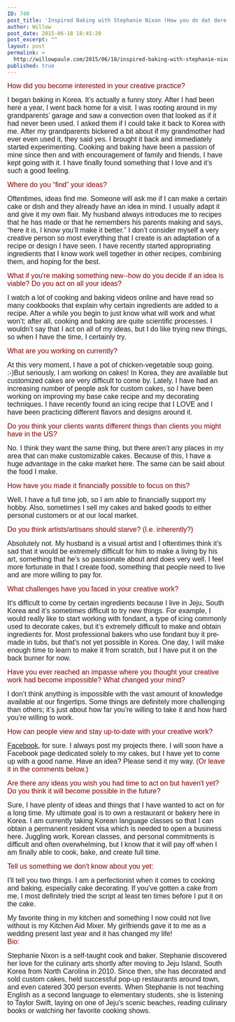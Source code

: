 ```yaml
---
ID: 740
post_title: 'Inspired Baking with Stephanie Nixon (How you do dat dere #5)'
author: Willow
post_date: 2015-06-18 18:45:20
post_excerpt: ""
layout: post
permalink: >
  http://willowpaule.com/2015/06/18/inspired-baking-with-stephanie-nixon-how-you-do-dat-dere-5/
published: true
---
```

<p>
<zentobox height="605" preview="/img/s5/v120/p1249981037-5.jpg" width="910"><!--
{
  "type": "zf.zentobox.PhotoVideo",
  "options": {
    "autoPlay": false,
    "hoverAction": "1",
    "hideWatermark": "false",
    "isSoundtrackLooped": false,
    "duration": "5",
    "transition": "2",
    "autoStart": false,
    "needLoopImages": false,
    "isRandom": false,
    "hasTopBar": true,
    "needLinkToGallery": true,
    "linkToGalleryText": "Visit Gallery",
    "showPhotoTitles": true,
    "showGalleryTitle": true,
    "showController": true,
    "allowFullScreen": true,
    "showThumbs": false,
    "controllerStyle": "31",
    "showOpeningSlide": true,
    "showClosingSlide": true,
    "slideBgColor": "#111111",
    "slideDisplayNameColor": "#f5f5f5",
    "slideGalleryTitleColor": "#dddddd",
    "bgColor": "#555555",
    "isBackgroundTransparent": false,
    "hideBorder": false,
    "borderColor": "#555555",
    "animationStyle": 2,
    "animationColor": "#cccccc",
    "anchorPoint": 4,
    "click": {
      "action": "0",
      "newWindow": false,
      "url": ""
    }
  },
  "layout": {
    "imageSize": "-1",
    "customWidth": "800",
    "customHeight": "630",
    "browserScaling": "true",
    "themeBorder": "true",
    "alignment": "0",
    "hSpace": "25",
    "vSpace": "15",
    "borderWidth": 0,
    "sizingMode": "0",
    "fixedAlignment": "false"
  },
  "content": {
    "ownerId": 841192347,
    "photoSetId": "gal113793342",
    "photoId": "1249981037",
    "isVideo": false,
    "title": "",
    "caption": "",
    "altText": ""
  }
}
--></zentobox>
<span style="font-family:century gothic,applegothic,apple gothic,sans-serif;"><span style="font-size: 16px;"><span style="color:#800000;">How did you become interested in your creative practice?</span></span></span></p>

<p><span style="font-family:century gothic,applegothic,apple gothic,sans-serif;"><span style="font-size: 16px;">I began baking in Korea. It&rsquo;s actually a funny story. After I had been here a year, I went back home for a visit. I was rooting around in my grandparents&rsquo; garage and saw a convection oven that looked as if it had never been used. I asked them if I could take it back to Korea with me. After my grandparents bickered a bit about if my grandmother had ever even used it, they said yes. I brought it back and immediately started experimenting. Cooking and baking have been a passion of mine since then and with encouragement of family and friends, I have kept going with it. I have finally found something that I love and it&rsquo;s such a good feeling.</span></span></p>

<p><span style="font-family:century gothic,applegothic,apple gothic,sans-serif;"><span style="font-size: 16px;">
<zentobox height="606" preview="/img/s5/v120/p1249982159-5.jpg" width="910"><!--
{
  "type": "zf.zentobox.PhotoVideo",
  "options": {
    "autoPlay": false,
    "hoverAction": "1",
    "hideWatermark": "false",
    "isSoundtrackLooped": false,
    "duration": "5",
    "transition": "2",
    "autoStart": false,
    "needLoopImages": false,
    "isRandom": false,
    "hasTopBar": true,
    "needLinkToGallery": true,
    "linkToGalleryText": "Visit Gallery",
    "showPhotoTitles": true,
    "showGalleryTitle": true,
    "showController": true,
    "allowFullScreen": true,
    "showThumbs": false,
    "controllerStyle": "31",
    "showOpeningSlide": true,
    "showClosingSlide": true,
    "slideBgColor": "#111111",
    "slideDisplayNameColor": "#f5f5f5",
    "slideGalleryTitleColor": "#dddddd",
    "bgColor": "#555555",
    "isBackgroundTransparent": false,
    "hideBorder": false,
    "borderColor": "#555555",
    "animationStyle": 2,
    "animationColor": "#cccccc",
    "anchorPoint": 4,
    "click": {
      "action": "0",
      "newWindow": false,
      "url": ""
    }
  },
  "layout": {
    "imageSize": "-1",
    "customWidth": "800",
    "customHeight": "630",
    "browserScaling": "true",
    "themeBorder": "true",
    "alignment": "0",
    "hSpace": "25",
    "vSpace": "15",
    "borderWidth": 0,
    "sizingMode": "0",
    "fixedAlignment": "false"
  },
  "content": {
    "ownerId": 841192347,
    "photoSetId": "gal113793342",
    "photoId": "1249982159",
    "isVideo": false,
    "title": "",
    "caption": "Stephanie's first oven.",
    "altText": ""
  }
}
--></zentobox>
</span></span></p>

<p>
<zentobox height="960" preview="/img/s10/v100/p1249982589-6.jpg" width="720"><!--
{
  "type": "zf.zentobox.PhotoVideo",
  "options": {
    "autoPlay": false,
    "hoverAction": "1",
    "hideWatermark": "false",
    "isSoundtrackLooped": false,
    "duration": "5",
    "transition": "2",
    "autoStart": false,
    "needLoopImages": false,
    "isRandom": false,
    "hasTopBar": true,
    "needLinkToGallery": true,
    "linkToGalleryText": "Visit Gallery",
    "showPhotoTitles": true,
    "showGalleryTitle": true,
    "showController": true,
    "allowFullScreen": true,
    "showThumbs": false,
    "controllerStyle": "31",
    "showOpeningSlide": true,
    "showClosingSlide": true,
    "slideBgColor": "#111111",
    "slideDisplayNameColor": "#f5f5f5",
    "slideGalleryTitleColor": "#dddddd",
    "bgColor": "#555555",
    "isBackgroundTransparent": false,
    "hideBorder": false,
    "borderColor": "#555555",
    "animationStyle": 2,
    "animationColor": "#cccccc",
    "anchorPoint": 4,
    "click": {
      "action": "0",
      "newWindow": false,
      "url": ""
    }
  },
  "layout": {
    "imageSize": "-1",
    "customWidth": "800",
    "customHeight": "630",
    "browserScaling": "true",
    "themeBorder": "true",
    "alignment": "0",
    "hSpace": "25",
    "vSpace": "15",
    "borderWidth": 0,
    "sizingMode": "0",
    "fixedAlignment": "false"
  },
  "content": {
    "title": "",
    "caption": "Stephanie's first baking experiment was to make these cookies for the Jeju Furey group which raises money for charity through volleyball tournaments. ",
    "altText": "",
    "ownerId": 841192347,
    "photoSetId": "gal113793342",
    "photoId": "1249982589",
    "isVideo": false
  }
}
--></zentobox>
</p>

<p><span style="color:#800000;"><span style="font-family: century gothic,applegothic,apple gothic,sans-serif;"><span style="font-size: 16px;">Where do you &ldquo;find&rdquo; your ideas?</span></span></span></p>

<p><span style="font-family:century gothic,applegothic,apple gothic,sans-serif;"><span style="font-size: 16px;">Oftentimes, ideas find me. Someone will ask me if I can make a certain cake or dish and they already have an idea in mind. I usually adapt it and give it my own flair. My husband always introduces me to recipes that he has made or that he remembers his parents making and says, &ldquo;here it is, I know you&rsquo;ll make it better.&rdquo; I don&rsquo;t consider myself a very creative person so most everything that I create is an adaptation of a recipe or design I have seen. I have recently started appropriating ingredients that I know work well together in other recipes, combining them, and hoping for the best.</span></span></p>

<p><span style="font-family:century gothic,applegothic,apple gothic,sans-serif;"><span style="font-size: 16px;">
<zentobox height="682" preview="/img/s8/v15/p1249981651-5.jpg" width="910"><!--
{
  "type": "zf.zentobox.PhotoVideo",
  "options": {
    "autoPlay": false,
    "hoverAction": "1",
    "hideWatermark": "false",
    "isSoundtrackLooped": false,
    "duration": "5",
    "transition": "2",
    "autoStart": false,
    "needLoopImages": false,
    "isRandom": false,
    "hasTopBar": true,
    "needLinkToGallery": true,
    "linkToGalleryText": "Visit Gallery",
    "showPhotoTitles": true,
    "showGalleryTitle": true,
    "showController": true,
    "allowFullScreen": true,
    "showThumbs": false,
    "controllerStyle": "31",
    "showOpeningSlide": true,
    "showClosingSlide": true,
    "slideBgColor": "#111111",
    "slideDisplayNameColor": "#f5f5f5",
    "slideGalleryTitleColor": "#dddddd",
    "bgColor": "#555555",
    "isBackgroundTransparent": false,
    "hideBorder": false,
    "borderColor": "#555555",
    "animationStyle": 2,
    "animationColor": "#cccccc",
    "anchorPoint": 4,
    "click": {
      "action": "0",
      "newWindow": false,
      "url": ""
    }
  },
  "layout": {
    "imageSize": "-1",
    "customWidth": "800",
    "customHeight": "630",
    "browserScaling": "true",
    "themeBorder": "true",
    "alignment": "0",
    "hSpace": "25",
    "vSpace": "15",
    "borderWidth": 0,
    "sizingMode": "0",
    "fixedAlignment": "false"
  },
  "content": {
    "ownerId": 841192347,
    "photoSetId": "gal113793342",
    "photoId": "1249981651",
    "isVideo": false
  }
}
--></zentobox>

<zentobox height="682" preview="/img/s2/v70/p1249981581-5.jpg" width="910"><!--
{
  "type": "zf.zentobox.PhotoVideo",
  "options": {
    "autoPlay": false,
    "hoverAction": "1",
    "hideWatermark": "false",
    "isSoundtrackLooped": false,
    "duration": "5",
    "transition": "2",
    "autoStart": false,
    "needLoopImages": false,
    "isRandom": false,
    "hasTopBar": true,
    "needLinkToGallery": true,
    "linkToGalleryText": "Visit Gallery",
    "showPhotoTitles": true,
    "showGalleryTitle": true,
    "showController": true,
    "allowFullScreen": true,
    "showThumbs": false,
    "controllerStyle": "31",
    "showOpeningSlide": true,
    "showClosingSlide": true,
    "slideBgColor": "#111111",
    "slideDisplayNameColor": "#f5f5f5",
    "slideGalleryTitleColor": "#dddddd",
    "bgColor": "#555555",
    "isBackgroundTransparent": false,
    "hideBorder": false,
    "borderColor": "#555555",
    "animationStyle": 2,
    "animationColor": "#cccccc",
    "anchorPoint": 4,
    "click": {
      "action": "0",
      "newWindow": false,
      "url": ""
    }
  },
  "layout": {
    "imageSize": "-1",
    "customWidth": "800",
    "customHeight": "630",
    "browserScaling": "true",
    "themeBorder": "true",
    "alignment": "0",
    "hSpace": "25",
    "vSpace": "15",
    "borderWidth": 0,
    "sizingMode": "0",
    "fixedAlignment": "false"
  },
  "content": {
    "ownerId": 841192347,
    "photoSetId": "gal113793342",
    "photoId": "1249981581",
    "isVideo": false
  }
}
--></zentobox>
</span></span></p>

<p><span style="color:#800000;"><span style="font-family: century gothic,applegothic,apple gothic,sans-serif;"><span style="font-size: 16px;">What if you&#39;re making something new--how do you decide if an idea is viable? Do you act on all your ideas?</span></span></span></p>

<p><span style="font-family:century gothic,applegothic,apple gothic,sans-serif;"><span style="font-size: 16px;">I watch a lot of cooking and baking videos online and have read so many cookbooks that explain why certain ingredients are added to a recipe. After a while you begin to just know what will work and what won&rsquo;t; after all, cooking and baking are quite scientific processes. I wouldn&rsquo;t say that I act on all of my ideas, but I do like trying new things, so when I have the time, I certainly try.</span></span></p>

<p>
<zentobox height="960" preview="/img/s9/v95/p1249981055-6.jpg" width="640"><!--
{
  "type": "zf.zentobox.PhotoVideo",
  "options": {
    "autoPlay": false,
    "hoverAction": "1",
    "hideWatermark": "false",
    "isSoundtrackLooped": false,
    "duration": "5",
    "transition": "2",
    "autoStart": false,
    "needLoopImages": false,
    "isRandom": false,
    "hasTopBar": true,
    "needLinkToGallery": true,
    "linkToGalleryText": "Visit Gallery",
    "showPhotoTitles": true,
    "showGalleryTitle": true,
    "showController": true,
    "allowFullScreen": true,
    "showThumbs": false,
    "controllerStyle": "31",
    "showOpeningSlide": true,
    "showClosingSlide": true,
    "slideBgColor": "#111111",
    "slideDisplayNameColor": "#f5f5f5",
    "slideGalleryTitleColor": "#dddddd",
    "bgColor": "#555555",
    "isBackgroundTransparent": false,
    "hideBorder": false,
    "borderColor": "#555555",
    "animationStyle": 2,
    "animationColor": "#cccccc",
    "anchorPoint": 4,
    "click": {
      "action": "0",
      "newWindow": false,
      "url": ""
    }
  },
  "layout": {
    "imageSize": "-1",
    "customWidth": "800",
    "customHeight": "630",
    "browserScaling": "true",
    "themeBorder": "true",
    "alignment": "1",
    "hSpace": "25",
    "vSpace": "15",
    "borderWidth": 0,
    "sizingMode": "0",
    "fixedAlignment": "false"
  },
  "content": {
    "title": "",
    "caption": "Stephanie serves up food at a Jeju Furey tournament (Photo Copyright Eric Hevesy).",
    "altText": "",
    "ownerId": 841192347,
    "photoSetId": "gal113793342",
    "photoId": "1249981055",
    "isVideo": false
  }
}
--></zentobox>
</p>

<p><span style="color:#800000;"><span style="font-family: century gothic,applegothic,apple gothic,sans-serif;"><span style="font-size: 16px;">What are you working on currently?</span></span></span></p>

<p><span style="font-family:century gothic,applegothic,apple gothic,sans-serif;"><span style="font-size: 16px;">At this very moment, I have a pot of chicken-vegetable soup going. :-)But seriously, I am working on cakes! In Korea, they are available but customized cakes are very difficult to come by. Lately, I have had an increasing number of people ask for custom cakes, so I have been working on improving my base cake recipe and my decorating techniques. I have recently found an icing recipe that I LOVE and I have been practicing different flavors and designs around it.</span></span></p>

<p><span style="color:#800000;"><span style="font-family: century gothic,applegothic,apple gothic,sans-serif;"><span style="font-size: 16px;">Do you think your clients wants different things than clients you might have in the US?</span></span></span></p>

<p><span style="font-family:century gothic,applegothic,apple gothic,sans-serif;"><span style="font-size: 16px;">No. I think they want the same thing, but there aren&rsquo;t any places in my area that can make customizable cakes. Because of this, I have a huge advantage in the cake market here. The same can be said about the food I make.</span></span></p>

<p>
<zentobox height="960" preview="/img/s7/v153/p1249981544-6.jpg" width="639"><!--
{
  "type": "zf.zentobox.PhotoVideo",
  "options": {
    "autoPlay": false,
    "hoverAction": "1",
    "hideWatermark": "false",
    "isSoundtrackLooped": false,
    "duration": "5",
    "transition": "2",
    "autoStart": false,
    "needLoopImages": false,
    "isRandom": false,
    "hasTopBar": true,
    "needLinkToGallery": true,
    "linkToGalleryText": "Visit Gallery",
    "showPhotoTitles": true,
    "showGalleryTitle": true,
    "showController": true,
    "allowFullScreen": true,
    "showThumbs": false,
    "controllerStyle": "31",
    "showOpeningSlide": true,
    "showClosingSlide": true,
    "slideBgColor": "#111111",
    "slideDisplayNameColor": "#f5f5f5",
    "slideGalleryTitleColor": "#dddddd",
    "bgColor": "#555555",
    "isBackgroundTransparent": false,
    "hideBorder": false,
    "borderColor": "#555555",
    "animationStyle": 2,
    "animationColor": "#cccccc",
    "anchorPoint": 4,
    "click": {
      "action": "0",
      "newWindow": false,
      "url": ""
    }
  },
  "layout": {
    "imageSize": "-1",
    "customWidth": "800",
    "customHeight": "630",
    "browserScaling": "true",
    "themeBorder": "true",
    "alignment": "0",
    "hSpace": "25",
    "vSpace": "15",
    "borderWidth": 0,
    "sizingMode": "0",
    "fixedAlignment": "false"
  },
  "content": {
    "ownerId": 841192347,
    "photoSetId": "gal113793342",
    "photoId": "1249981544",
    "isVideo": false
  }
}
--></zentobox>
</p>

<p><span style="color:#800000;"><span style="font-family: century gothic,applegothic,apple gothic,sans-serif;"><span style="font-size: 16px;">How have you made it financially possible to focus on this?</span></span></span></p>

<p><span style="font-family:century gothic,applegothic,apple gothic,sans-serif;"><span style="font-size: 16px;">Well, I have a full time job, so I am able to financially support my hobby. Also, sometimes I sell my cakes and baked goods to either personal customers or at our local market.</span></span></p>

<p>
<zentobox height="512" preview="/img/s2/v71/p1249981450-5.jpg" width="910"><!--
{
  "type": "zf.zentobox.PhotoVideo",
  "options": {
    "autoPlay": false,
    "hoverAction": "1",
    "hideWatermark": "false",
    "isSoundtrackLooped": false,
    "duration": "5",
    "transition": "2",
    "autoStart": false,
    "needLoopImages": false,
    "isRandom": false,
    "hasTopBar": true,
    "needLinkToGallery": true,
    "linkToGalleryText": "Visit Gallery",
    "showPhotoTitles": true,
    "showGalleryTitle": true,
    "showController": true,
    "allowFullScreen": true,
    "showThumbs": false,
    "controllerStyle": "31",
    "showOpeningSlide": true,
    "showClosingSlide": true,
    "slideBgColor": "#111111",
    "slideDisplayNameColor": "#f5f5f5",
    "slideGalleryTitleColor": "#dddddd",
    "bgColor": "#555555",
    "isBackgroundTransparent": false,
    "hideBorder": false,
    "borderColor": "#555555",
    "animationStyle": 2,
    "animationColor": "#cccccc",
    "anchorPoint": 4,
    "click": {
      "action": "0",
      "newWindow": false,
      "url": ""
    }
  },
  "layout": {
    "imageSize": "-1",
    "customWidth": "800",
    "customHeight": "630",
    "browserScaling": "true",
    "themeBorder": "true",
    "alignment": "0",
    "hSpace": "25",
    "vSpace": "15",
    "borderWidth": 0,
    "sizingMode": "0",
    "fixedAlignment": "false"
  },
  "content": {
    "title": "",
    "caption": "A plate of Mexican food that Stephanie offers at Jeju's h5 market, where all products are made by hand. The lines are long and she usually sells out.",
    "altText": "",
    "ownerId": 841192347,
    "photoSetId": "gal113793342",
    "photoId": "1249981450",
    "isVideo": false
  }
}
--></zentobox>
<span style="color:#800000;"><span style="font-family: century gothic,applegothic,apple gothic,sans-serif;"><span style="font-size: 16px;">Do you think artists/artisans should starve? (I.e. inherently?)</span></span></span></p>

<p><span style="font-family:century gothic,applegothic,apple gothic,sans-serif;"><span style="font-size: 16px;">Absolutely not. My husband is a visual artist and I oftentimes think it&rsquo;s sad that it would be extremely difficult for him to make a living by his art, something that he&rsquo;s so passionate about and does very well. I feel more fortunate in that I create food, something that people need to live and are more willing to pay for.</span></span> 
<zentobox height="606" preview="/img/s9/v94/p1249982664-5.jpg" width="910"><!--
{
  "type": "zf.zentobox.PhotoVideo",
  "options": {
    "autoPlay": false,
    "hoverAction": "1",
    "hideWatermark": "false",
    "isSoundtrackLooped": false,
    "duration": "5",
    "transition": "2",
    "autoStart": false,
    "needLoopImages": false,
    "isRandom": false,
    "hasTopBar": true,
    "needLinkToGallery": true,
    "linkToGalleryText": "Visit Gallery",
    "showPhotoTitles": true,
    "showGalleryTitle": true,
    "showController": true,
    "allowFullScreen": true,
    "showThumbs": false,
    "controllerStyle": "31",
    "showOpeningSlide": true,
    "showClosingSlide": true,
    "slideBgColor": "#111111",
    "slideDisplayNameColor": "#f5f5f5",
    "slideGalleryTitleColor": "#dddddd",
    "bgColor": "#555555",
    "isBackgroundTransparent": false,
    "hideBorder": false,
    "borderColor": "#555555",
    "animationStyle": 2,
    "animationColor": "#cccccc",
    "anchorPoint": 4,
    "click": {
      "action": "0",
      "newWindow": false,
      "url": ""
    }
  },
  "layout": {
    "imageSize": "-1",
    "customWidth": "800",
    "customHeight": "630",
    "browserScaling": "true",
    "themeBorder": "true",
    "alignment": "0",
    "hSpace": "25",
    "vSpace": "15",
    "borderWidth": 0,
    "sizingMode": "0",
    "fixedAlignment": "false"
  },
  "content": {
    "title": "",
    "caption": "Stephanie works in a pop-up kitchen.",
    "altText": "",
    "ownerId": 841192347,
    "photoSetId": "gal113793342",
    "photoId": "1249982664",
    "isVideo": false
  }
}
--></zentobox>
</p>

<p>
<zentobox height="606" preview="/img/s8/v76/p1249982599-5.jpg" width="910"><!--
{
  "type": "zf.zentobox.PhotoVideo",
  "options": {
    "autoPlay": false,
    "hoverAction": "1",
    "hideWatermark": "false",
    "isSoundtrackLooped": false,
    "duration": "5",
    "transition": "2",
    "autoStart": false,
    "needLoopImages": false,
    "isRandom": false,
    "hasTopBar": true,
    "needLinkToGallery": true,
    "linkToGalleryText": "Visit Gallery",
    "showPhotoTitles": true,
    "showGalleryTitle": true,
    "showController": true,
    "allowFullScreen": true,
    "showThumbs": false,
    "controllerStyle": "31",
    "showOpeningSlide": true,
    "showClosingSlide": true,
    "slideBgColor": "#111111",
    "slideDisplayNameColor": "#f5f5f5",
    "slideGalleryTitleColor": "#dddddd",
    "bgColor": "#555555",
    "isBackgroundTransparent": false,
    "hideBorder": false,
    "borderColor": "#555555",
    "animationStyle": 2,
    "animationColor": "#cccccc",
    "anchorPoint": 4,
    "click": {
      "action": "0",
      "newWindow": false,
      "url": ""
    }
  },
  "layout": {
    "imageSize": "-1",
    "customWidth": "800",
    "customHeight": "630",
    "browserScaling": "true",
    "themeBorder": "true",
    "alignment": "0",
    "hSpace": "25",
    "vSpace": "15",
    "borderWidth": 0,
    "sizingMode": "0",
    "fixedAlignment": "false"
  },
  "content": {
    "ownerId": 841192347,
    "photoSetId": "gal113793342",
    "photoId": "1249982599",
    "isVideo": false
  }
}
--></zentobox>
<span style="color:#800000;"><span style="font-family: century gothic,applegothic,apple gothic,sans-serif;"><span style="font-size: 16px;">What challenges have you faced in your creative work?</span></span></span></p>

<p><span style="font-family:century gothic,applegothic,apple gothic,sans-serif;"><span style="font-size: 16px;">It&#39;s difficult to come by certain ingredients because I live in Jeju, South Korea and it&rsquo;s sometimes difficult to try new things. For example, I would really like to start working with fondant, a type of icing commonly used to decorate cakes, but it&rsquo;s extremely difficult to make and obtain ingredients for. Most professional bakers who use fondant buy it pre-made in tubs, but that&#39;s not yet possible in Korea. One day, I will make enough time to learn to make it from scratch, but I have put it on the back burner for now.</span></span></p>

<p>
<zentobox height="960" preview="/img/s12/v174/p1249982941-6.jpg" width="720"><!--
{
  "type": "zf.zentobox.PhotoVideo",
  "options": {
    "autoPlay": false,
    "hoverAction": "1",
    "hideWatermark": "false",
    "isSoundtrackLooped": false,
    "duration": "5",
    "transition": "2",
    "autoStart": false,
    "needLoopImages": false,
    "isRandom": false,
    "hasTopBar": true,
    "needLinkToGallery": true,
    "linkToGalleryText": "Visit Gallery",
    "showPhotoTitles": true,
    "showGalleryTitle": true,
    "showController": true,
    "allowFullScreen": true,
    "showThumbs": false,
    "controllerStyle": "31",
    "showOpeningSlide": true,
    "showClosingSlide": true,
    "slideBgColor": "#111111",
    "slideDisplayNameColor": "#f5f5f5",
    "slideGalleryTitleColor": "#dddddd",
    "bgColor": "#555555",
    "isBackgroundTransparent": false,
    "hideBorder": false,
    "borderColor": "#555555",
    "animationStyle": 2,
    "animationColor": "#cccccc",
    "anchorPoint": 4,
    "click": {
      "action": "0",
      "newWindow": false,
      "url": ""
    }
  },
  "layout": {
    "imageSize": "-1",
    "customWidth": "800",
    "customHeight": "630",
    "browserScaling": "true",
    "themeBorder": "true",
    "alignment": "1",
    "hSpace": "25",
    "vSpace": "15",
    "borderWidth": 0,
    "sizingMode": "0",
    "fixedAlignment": "false"
  },
  "content": {
    "ownerId": 841192347,
    "photoSetId": "gal113793342",
    "photoId": "1249982941",
    "isVideo": false,
    "title": "",
    "caption": "Pumpkin whoopie pies",
    "altText": ""
  }
}
--></zentobox>
</p>

<p><span style="color:#800000;"><span style="font-family: century gothic,applegothic,apple gothic,sans-serif;"><span style="font-size: 16px;">Have you ever reached an impasse where you thought your creative work had become impossible? What changed your mind?</span></span></span></p>

<p><span style="font-family:century gothic,applegothic,apple gothic,sans-serif;"><span style="font-size: 16px;">I don&rsquo;t think anything is impossible with the vast amount of knowledge available at our fingertips. Some things are definitely more challenging than others; it&rsquo;s just about how far you&rsquo;re willing to take it and how hard you&rsquo;re willing to work.</span></span></p>

<p><span style="font-family:century gothic,applegothic,apple gothic,sans-serif;"><span style="font-size: 16px;">
<zentobox height="960" preview="/img/s10/v111/p1249982085-6.jpg" width="720"><!--
{
  "type": "zf.zentobox.PhotoVideo",
  "options": {
    "autoPlay": false,
    "hoverAction": "1",
    "hideWatermark": "false",
    "isSoundtrackLooped": false,
    "duration": "5",
    "transition": "2",
    "autoStart": false,
    "needLoopImages": false,
    "isRandom": false,
    "hasTopBar": true,
    "needLinkToGallery": true,
    "linkToGalleryText": "Visit Gallery",
    "showPhotoTitles": true,
    "showGalleryTitle": true,
    "showController": true,
    "allowFullScreen": true,
    "showThumbs": false,
    "controllerStyle": "31",
    "showOpeningSlide": true,
    "showClosingSlide": true,
    "slideBgColor": "#111111",
    "slideDisplayNameColor": "#f5f5f5",
    "slideGalleryTitleColor": "#dddddd",
    "bgColor": "#555555",
    "isBackgroundTransparent": false,
    "hideBorder": false,
    "borderColor": "#555555",
    "animationStyle": 2,
    "animationColor": "#cccccc",
    "anchorPoint": 4,
    "click": {
      "action": "0",
      "newWindow": false,
      "url": ""
    }
  },
  "layout": {
    "imageSize": "-1",
    "customWidth": "800",
    "customHeight": "630",
    "browserScaling": "true",
    "themeBorder": "true",
    "alignment": "0",
    "hSpace": "25",
    "vSpace": "15",
    "borderWidth": 0,
    "sizingMode": "0",
    "fixedAlignment": "false"
  },
  "content": {
    "title": "",
    "caption": "Chocolate chip mint brownies.",
    "altText": "",
    "ownerId": 841192347,
    "photoSetId": "gal113793342",
    "photoId": "1249982085",
    "isVideo": false
  }
}
--></zentobox>
</span></span></p>

<p><span style="color:#800000;"><span style="font-family: century gothic,applegothic,apple gothic,sans-serif;"><span style="font-size: 16px;">How can people view and stay up-to-date with your creative work?</span></span></span></p>

<p><span style="font-family:century gothic,applegothic,apple gothic,sans-serif;"><span style="font-size: 16px;"><a href="https://www.facebook.com/stepdanh?fref=ts" target="_blank">Facebook</a>, for sure. I always post my projects there. I will soon have a Facebook page dedicated solely to my cakes, but I have yet to come up with a good name. Have an idea? Please send it my way.</span></span><span style="color:#800000;"><span style="font-family: century gothic,applegothic,apple gothic,sans-serif;"><span style="font-size: 16px;"> (Or leave it in the comments below.)</span></span></span></p>

<p>
<zentobox height="682" preview="/img/s9/v90/p1249983475-5.jpg" width="910"><!--
{
  "type": "zf.zentobox.PhotoVideo",
  "options": {
    "autoPlay": false,
    "hoverAction": "1",
    "hideWatermark": "false",
    "isSoundtrackLooped": false,
    "duration": "5",
    "transition": "2",
    "autoStart": false,
    "needLoopImages": false,
    "isRandom": false,
    "hasTopBar": true,
    "needLinkToGallery": true,
    "linkToGalleryText": "Visit Gallery",
    "showPhotoTitles": true,
    "showGalleryTitle": true,
    "showController": true,
    "allowFullScreen": true,
    "showThumbs": false,
    "controllerStyle": "31",
    "showOpeningSlide": true,
    "showClosingSlide": true,
    "slideBgColor": "#111111",
    "slideDisplayNameColor": "#f5f5f5",
    "slideGalleryTitleColor": "#dddddd",
    "bgColor": "#555555",
    "isBackgroundTransparent": false,
    "hideBorder": false,
    "borderColor": "#555555",
    "animationStyle": 2,
    "animationColor": "#cccccc",
    "anchorPoint": 4,
    "click": {
      "action": "0",
      "newWindow": false,
      "url": ""
    }
  },
  "layout": {
    "imageSize": "-1",
    "customWidth": "800",
    "customHeight": "630",
    "browserScaling": "true",
    "themeBorder": "true",
    "alignment": "0",
    "hSpace": "25",
    "vSpace": "15",
    "borderWidth": 0,
    "sizingMode": "0",
    "fixedAlignment": "false"
  },
  "content": {
    "ownerId": 841192347,
    "photoSetId": "gal113793342",
    "photoId": "1249983475",
    "isVideo": false
  }
}
--></zentobox>
</p>

<p><span style="color:#800000;"><span style="font-family: century gothic,applegothic,apple gothic,sans-serif;"><span style="font-size: 16px;">Are there any ideas you wish you had time to act on but haven&#39;t yet? Do you think it will become possible in the future?</span></span></span></p>

<p><span style="font-family:century gothic,applegothic,apple gothic,sans-serif;"><span style="font-size: 16px;">Sure, I have plenty of ideas and things that I have wanted to act on for a long time. My ultimate goal is to own a restaurant or bakery here in Korea. I am currently taking Korean language classes so that I can obtain a permanent resident visa which is needed to open a business here. Juggling work, Korean classes, and personal commitments is difficult and often overwhelming, but I know that it will pay off when I am finally able to cook, bake, and create full time.</span></span></p>

<p><span style="font-family:century gothic,applegothic,apple gothic,sans-serif;"><span style="font-size: 16px;">
<zentobox height="960" preview="/img/s8/v82/p1249981092-6.jpg" width="720"><!--
{
  "type": "zf.zentobox.PhotoVideo",
  "options": {
    "autoPlay": false,
    "hoverAction": "1",
    "hideWatermark": "false",
    "isSoundtrackLooped": false,
    "duration": "5",
    "transition": "2",
    "autoStart": false,
    "needLoopImages": false,
    "isRandom": false,
    "hasTopBar": true,
    "needLinkToGallery": true,
    "linkToGalleryText": "Visit Gallery",
    "showPhotoTitles": true,
    "showGalleryTitle": true,
    "showController": true,
    "allowFullScreen": true,
    "showThumbs": false,
    "controllerStyle": "31",
    "showOpeningSlide": true,
    "showClosingSlide": true,
    "slideBgColor": "#111111",
    "slideDisplayNameColor": "#f5f5f5",
    "slideGalleryTitleColor": "#dddddd",
    "bgColor": "#555555",
    "isBackgroundTransparent": false,
    "hideBorder": false,
    "borderColor": "#555555",
    "animationStyle": 2,
    "animationColor": "#cccccc",
    "anchorPoint": 4,
    "click": {
      "action": "0",
      "newWindow": false,
      "url": ""
    }
  },
  "layout": {
    "imageSize": "-1",
    "customWidth": "800",
    "customHeight": "630",
    "browserScaling": "true",
    "themeBorder": "true",
    "alignment": "0",
    "hSpace": "25",
    "vSpace": "15",
    "borderWidth": 0,
    "sizingMode": "0",
    "fixedAlignment": "false"
  },
  "content": {
    "ownerId": 841192347,
    "photoSetId": "gal113793342",
    "photoId": "1249981092",
    "isVideo": false
  }
}
--></zentobox>
</span></span></p>

<p><span style="color:#800000;"><span style="font-family: century gothic,applegothic,apple gothic,sans-serif;"><span style="font-size: 16px;">Tell us something we don&#39;t know about you yet:</span></span></span></p>

<p><span style="font-family:century gothic,applegothic,apple gothic,sans-serif;"><span style="font-size: 16px;">I&#39;ll tell you two things. I am a perfectionist when it comes to cooking and baking, especially cake decorating. If you&rsquo;ve gotten a cake from me, I most definitely tried the script at least ten times before I put it on the cake.</span></span></p>

<p><span style="font-family:century gothic,applegothic,apple gothic,sans-serif;"><span style="font-size: 16px;">My favorite thing in my kitchen and something I now could not live without is my Kitchen Aid Mixer. My girlfriends gave it to me as a wedding present last year and it has changed my life!</span></span><br/>
<zentobox height="682" preview="/img/s6/v135/p1249981071-5.jpg" width="910"><!--
{
  "type": "zf.zentobox.PhotoVideo",
  "options": {
    "autoPlay": false,
    "hoverAction": "1",
    "hideWatermark": "false",
    "isSoundtrackLooped": false,
    "duration": "5",
    "transition": "2",
    "autoStart": false,
    "needLoopImages": false,
    "isRandom": false,
    "hasTopBar": true,
    "needLinkToGallery": true,
    "linkToGalleryText": "Visit Gallery",
    "showPhotoTitles": true,
    "showGalleryTitle": true,
    "showController": true,
    "allowFullScreen": true,
    "showThumbs": false,
    "controllerStyle": "31",
    "showOpeningSlide": true,
    "showClosingSlide": true,
    "slideBgColor": "#111111",
    "slideDisplayNameColor": "#f5f5f5",
    "slideGalleryTitleColor": "#dddddd",
    "bgColor": "#555555",
    "isBackgroundTransparent": false,
    "hideBorder": false,
    "borderColor": "#555555",
    "animationStyle": 2,
    "animationColor": "#cccccc",
    "anchorPoint": 4,
    "click": {
      "action": "0",
      "newWindow": false,
      "url": ""
    }
  },
  "layout": {
    "imageSize": "-1",
    "customWidth": "800",
    "customHeight": "630",
    "browserScaling": "true",
    "themeBorder": "true",
    "alignment": "1",
    "hSpace": "25",
    "vSpace": "15",
    "borderWidth": 0,
    "sizingMode": "0",
    "fixedAlignment": "false"
  },
  "content": {
    "ownerId": 841192347,
    "photoSetId": "gal113793342",
    "photoId": "1249981071",
    "isVideo": false
  }
}
--></zentobox>
<span style="font-family:century gothic,applegothic,apple gothic,sans-serif;"><span style="font-size: 16px;"><span style="color:#800000;">Bio:</span></span></span></p>

<p><span style="font-family:century gothic,applegothic,apple gothic,sans-serif;"><span style="font-size: 16px;">Stephanie Nixon is a self-taught cook and baker. Stephanie discovered her love for the culinary arts shortly after moving to Jeju Island, South Korea from North Carolina in 2010. Since then, she has decorated and sold custom cakes, held successful pop-up restaurants around town, and even catered 300 person events. When Stephanie is not teaching English as a second language to elementary students, she is listening to Taylor Swift, laying on one of Jeju&#39;s scenic beaches, reading culinary books or watching her favorite cooking shows.</span></span></p>

<p>&nbsp;</p>
